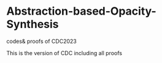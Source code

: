 # Abstraction-based-Opacity-Synthesis
codes&amp;  proofs of CDC2023


This is the version of CDC including all proofs
